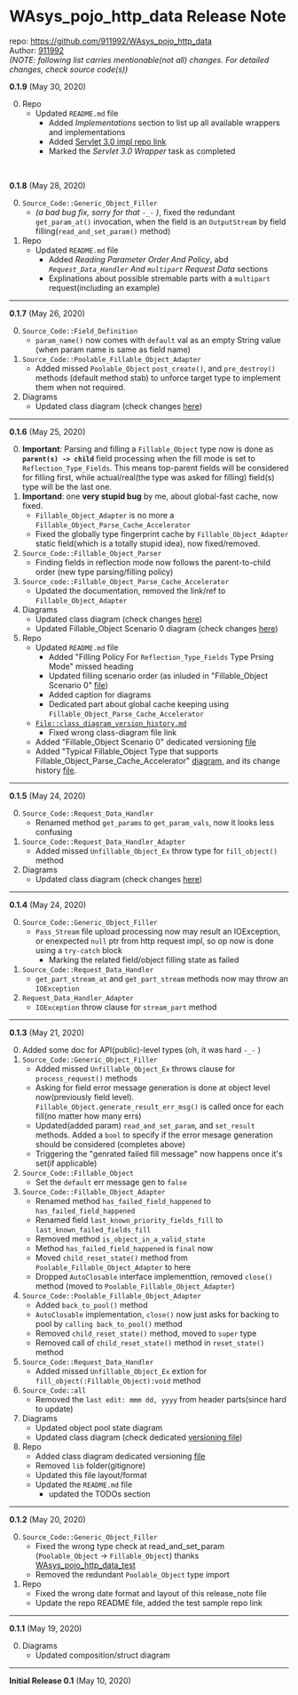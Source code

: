 # WAsys_pojo_http_data Release Note

repo: https://github.com/911992/WAsys_pojo_http_data  
Author: [911992](https://github.com/911992)  
*(NOTE: following list carries mentionable(not all) changes. For detailed changes, check source code(s))*  

**0.1.9** (May 30, 2020)  

0. Repo
    * Updated `README.md` file
        * Added *Implementations* section to list up all available wrappers and implementations
        * Added [Servlet 3.0 impl repo link](https://github.com/911992/WAsys_pojo_http_data_servlet3_wrapper)
        * Marked the *Servlet 3.0 Wrapper* task as completed

<br/>

**0.1.8** (May 28, 2020)  

0. `Source_Code::Generic_Object_Filler`
    * *(a bad bug fix, sorry for that `-_-` )*, fixed the redundant `get_param_at()` invocation, when the field is an `OutputStream` by field filling(`read_and_set_param()` method)
1. Repo
    * Updated `README.md` file
        * Added *Reading Parameter Order And Policy*, abd *`Request_Data_Handler` And `multipart` Request Data* sections
        * Explinations about possible stremable parts with a `multipart` request(including an example)

<hr/>

**0.1.7** (May 26, 2020)  

0. `Source_Code::Field_Definition`
    * `param_name()` now comes with `default` val as an empty String value (when param name is same as field name)
1. `Source_Code::Poolable_Fillable_Object_Adapter`
    * Added missed `Poolable_Object` `post_create()`, and `pre_destroy()` methods (default method stab) to unforce target type to implement them when not required.
3. Diagrams
    * Updated class diagram (check changes [here](./_docs/diagrams/class_diagram_version_history.md))

<hr/>

**0.1.6** (May 25, 2020)  

0. **Important**: Parsing and filling a `Fillable_Object` type now is done as **`parent(s) -> child`** field processing when the fill mode is set to `Reflection_Type_Fields`. This means top-parent fields will be considered for filling first, while actual/real(the type was asked for filling) field(s) type will be the last one.
1. **Importand**: one **very stupid bug** by me, about global-fast cache, now fixed.
    * `Fillable_Object_Adapter` is no more a `Fillable_Object_Parse_Cache_Accelerator`
    * Fixed the globally type fingerprint cache by `Fillable_Object_Adapter` static field(which is a totally stupid idea), now fixed/removed.
2. `Source_Code::Fillable_Object_Parser`
    * Finding fields in reflection mode now follows the parent-to-child order (new type parsing/filling policy)
3. `Source_code::Fillable_Object_Parse_Cache_Accelerator`
    * Updated the documentation, removed the link/ref to `Fillable_Object_Adapter`
3. Diagrams
    * Updated class diagram (check changes [here](./_docs/diagrams/class_diagram_version_history.md))
    * Updated Fillable_Object Scenario 0 diagram (check changes [here](./_docs/diagrams/inner_fillable_scenario0_version_history.md))
4. Repo
    * Updated `README.md` file
        * Added "Filling Policy For `Reflection_Type_Fields` Type Prsing Mode" missed heading
        * Updated filling scenario order (as inluded in "Fillable_Object Scenario 0" [file](./_docs/diagrams/inner_fillable_scenario0.svg))
        * Added caption for diagrams
        * Dedicated part about global cache keeping using `Fillable_Object_Parse_Cache_Accelerator`
    * [`File::class_diagram_version_history.md`](./_docs/diagrams/class_diagram_version_history.md)
        * Fixed wrong class-diagram file link
    * Added "Fillable_Object Scenario 0" dedicated versioning [file](./_docs/diagrams/inner_fillable_scenario0_version_history.md)
    * Added "Typical Fillable_Object Type that supports Fillable_Object_Parse_Cache_Accelerator" [diagram](./_docs/diagrams/typical_fillable_object_type_with_cache_acc_partial.svg), and its change history [file](./_docs/diagrams/typical_fillable_object_type_with_cache_acc_version_history.md).

<hr/>

**0.1.5** (May 24, 2020)  

0. `Source_Code::Request_Data_Handler`
    * Renamed method `get_params` to `get_param_vals`, now it looks less confusing
1. `Source_Code::Request_Data_Handler_Adapter`
    * Added missed `Unfillable_Object_Ex` throw type for `fill_object()` method
2. Diagrams
    * Updated class diagram (check changes [here](./_docs/diagrams/class_diagram_version_history.md))

<hr/>

**0.1.4** (May 24, 2020)  

0. `Source_Code::Generic_Object_Filler`
    * `Pass_Stream` file upload processing now may result an IOException, or enexpected `null` ptr from http request impl, so op now is done using a `try-catch` block
        * Marking the related field/object filling state as failed
1. `Source_Code::Request_Data_Handler`
    * `get_part_stream_at` and `get_part_stream` methods now may throw an `IOException`
2. `Request_Data_Handler_Adapter`
    * `IOException` throw clause for `stream_part` method

<hr/>

**0.1.3** (May 21, 2020)  

0. Added some doc for API(public)-level types (oh, it was hard `-_-` )  
1. `Source_Code::Generic_Object_Filler`
    * Added missed `Unfillable_Object_Ex` throws clause for `process_request()` methods
    * Asking for field error message generation is done at object level now(previously field level). `Fillable_Object.generate_result_err_msg()` is called once for each fill(no matter how many errs)
    * Updated(added param) `read_and_set_param`, and `set_result` methods. Added a `bool` to specify if the error mesage generation should be considered (completes above)
    * Triggering the "genrated failed fill message" now happens once it's set(if applicable)
2. `Source_Code::Fillable_Object`
    * Set the `default` err message gen to `false`
3. `Source_Code::Fillable_Object_Adapter`
    * Renamed method `has_failed_field_happened` to `has_failed_field_happened`
    * Renamed field `last_known_priority_fields_fill` to `last_known_failed_fields_fill`
    * Removed method `is_object_in_a_valid_state`
    * Method `has_failed_field_happened` is `final` now
    * Moved `child_reset_state()` method from `Poolable_Fillable_Object_Adapter` to here
    * Dropped `AutoClosable` interface implementtion, removed `close()` method (moved to `Poolable_Fillable_Object_Adapter`)
4. `Source_Code::Poolable_Fillable_Object_Adapter`
    * Added `back_to_pool()` method
    * `AutoClosable` implementation, `close()` now just asks for backing to pool by `calling back_to_pool()` method
    * Removed `child_reset_state()` method, moved to `super` type
    * Removed call of `child_reset_state()` method in `reset_state()` method
5. `Source_Code::Request_Data_Handler`
    * Added missed `Unfillable_Object_Ex` extion for `fill_object(:Fillable_Object):void` method
6. `Source_Code::all`
    * Removed the `last edit: mmm dd, yyyy` from header parts(since hard to update)
7. Diagrams
    * Updated object pool state diagram
    * Updated class diagram (check dedicated [versioning file](./_docs/diagrams/class_diagram_version_history.md))
8. Repo
    * Added class diagram dedicated versioning [file](./_docs/diagrams/class_diagram_version_history.md)
    * Removed `lib` folder(gitignore)
    * Updated this file layout/format
    * Updated the `README.md` file
        * updated the TODOs section

<hr/>

**0.1.2** (May 20, 2020)  

0. `Source_Code::Generic_Object_Filler`
    * Fixed the wrong type check at read_and_set_param (`Poolable_Object` -> `Fillable_Object`) thanks [WAsys_pojo_http_data_test](https://github.com/911992/WAsys_pojo_http_data_test)  
    * Removed the redundant `Poolable_Object` type import
1. Repo
    * Fixed the wrong date format and layout of this release_note file
    * Update the repo README file, added the test sample repo link

<hr/>

**0.1.1** (May 19, 2020)  

0. Diagrams
    * Updated composition/struct diagram

<hr/>

**Initial Release 0.1** (May 10, 2020)